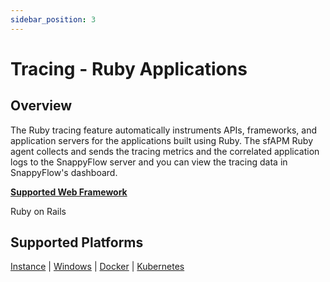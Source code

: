 ```yaml
---
sidebar_position: 3 
---
```



# Tracing - Ruby Applications

## Overview

The Ruby tracing feature automatically instruments APIs, frameworks, and application servers for the applications built using Ruby. The sfAPM Ruby agent collects and sends the tracing metrics and the correlated application logs to the SnappyFlow server and you can view the tracing data in SnappyFlow's dashboard.

<div class="blue_textbox">
	<b><u>Supported Web Framework</u></b>
	<p>
     Ruby on Rails
	</p>
</div>

## Supported Platforms

[Instance](/docs/sidebar-snappyflow-saas/Tracing/ruby/instance) | [Windows](/docs/sidebar-snappyflow-saas/Tracing/ruby/instance) | [Docker](/docs/sidebar-snappyflow-saas/Tracing/ruby/docker) | [Kubernetes](/docs/sidebar-snappyflow-saas/Tracing/ruby/kubernetes) 

